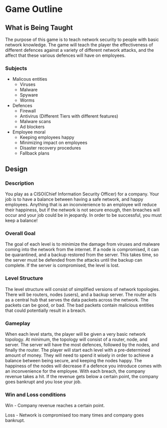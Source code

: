 # Game Outline

## What is Being Taught

The purpose of this game is to teach network security to people with basic network knowledge. The game will teach the player the effectiveness of different defences against a variety of different network attacks, and the affect that these various defences will have on employees.

### Subjects

- Malicous entities
    - Viruses
    - Malware
    - Spyware
    - Worms
- Defences
    - Firewall
    - Antivirus (Different Tiers with different features)
    - Malware scans
    - Ad blockers
- Employee moral
    - Keeping employees happy
    - Minimizing impact on employees
    - Disaster recovery procedures
    - Fallback plans


## Design

### Description

You play as a CISO(Chief Information Security Officer) for a company. Your job is to have a balance between having a safe network, and happy employees. Anything that is an inconvienience to an employee will reduce their happiness, but if the network is not secure enough, then breaches will occur and your job could be in jeopardy. In order to be successful, you must keep a balance!

### Overall Goal

The goal of each level is to minimize the damage from viruses and malware coming into the network from the internet. If a node is compromised, it can be quarantined, and a backup restored from the server. This takes time, so the server must be defended from the attacks until the backup can complete. If the server is compromised, the level is lost.

### Level Structure

The level structure will consist of simplified versions of network topologies. There will be routers, nodes (users), and a backup server. The router acts as a central hub that serves the data packets across the network. The packets can be good, or bad. The bad packets contain malicious entities that could potentially result in a breach.

### Gameplay

When each level starts, the player will be given a very basic network topology. At minimum, the topology will consist of a router, node, and server. The server will have the most defences, followed by the nodes, and finally the router. The player will start each level with a pre-determined amount of money. They will need to spend it wisely in order to achieve a balance between being secure, and keeping the nodes happy. The happiness of the nodes will decrease if a defence you introduce comes with an inconvenience for the employee. With each breach, the company revenue takes a hit. If the revenue gets below a certain point, the company goes bankrupt and you lose your job.

### Win and Loss conditions

Win - Company revenue reaches a certain point.

Loss - Network is compromised too many times and company goes bankrupt.
